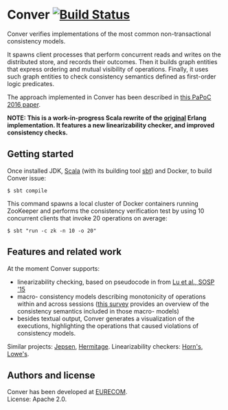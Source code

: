 # Conver [![Build Status](https://travis-ci.org/pviotti/conver-scala.svg?branch=master)](https://travis-ci.org/pviotti/conver-scala)

Conver verifies implementations of the most common non-transactional consistency models.  

It spawns client processes that perform concurrent reads
and writes on the distributed store, and records their outcomes.
Then it builds graph entities that express ordering and mutual visibility of operations.
Finally, it uses such graph entities to check consistency semantics
defined as first-order logic predicates.  

The approach implemented in Conver has been described in [this PaPoC 2016 paper][papoc].  

**NOTE: This is a work-in-progress Scala rewrite of the [original](https://github.com/pviotti/conver) 
Erlang implementation. It features a new linearizability checker, and improved consistency checks.**


## Getting started

Once installed JDK, [Scala][scala] (with its building tool [sbt][sbt]) and Docker, 
to build Conver issue:

    $ sbt compile

This command spawns a local cluster of Docker containers running ZooKeeper and
performs the consistency verification test by using 10 concurrent clients
that invoke 20 operations on average:

    $ sbt "run -c zk -n 10 -o 20"


## Features and related work

At the moment Conver supports:

 * linearizability checking, based on pseudocode in from [Lu et al., SOSP '15][exist]
 * macro- consistency models describing monotonicity of operations
	within and across sessions ([this survey][survey] provides an overview of the consistency semantics 
	included in those macro- models)  
 * besides textual output, Conver generates a visualization of the executions, 
	highlighting the operations that caused violations of consistency models.  


Similar projects: [Jepsen][jepsen], [Hermitage][hermitage].
Linearizability checkers: [Horn's][horn], [Lowe's][lowe].  


## Authors and license

Conver has been developed at [EURECOM][eurecom].  
License: Apache 2.0.


 [survey]: http://arxiv.org/abs/1512.00168
 [papoc]: http://www.eurecom.fr/fr/publication/4874/download/ds-publi-4874.pdf
 [jepsen]: http://jepsen.io
 [hermitage]: https://github.com/ept/hermitage
 [eurecom]: http://www.eurecom.fr
 [horn]: https://github.com/ahorn/linearizability-checker
 [lowe]: http://www.cs.ox.ac.uk/people/gavin.lowe/LinearizabiltyTesting/
 [scala]: https://www.scala-lang.org/
 [sbt]: http://www.scala-sbt.org/
 [exist]: http://sigops.org/sosp/sosp15/current/2015-Monterey/printable/240-lu.pdf
